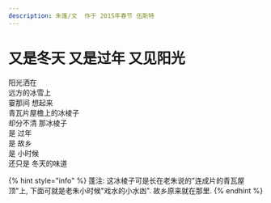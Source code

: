 ```yaml
---
description: 朱蓬/文  作于 2015年春节 伍斯特
---
```


# 又是冬天 又是过年 又见阳光

阳光洒在  
远方的冰雪上  
霎那间 想起来  
青瓦片屋檐上的冰棱子  
却分不清 那冰棱子  
是 过年  
是 故乡  
是 小时候  
还只是 冬天的味道

{% hint style="info" %}
蓬注: 这冰棱子可是长在老朱说的"连成片的青瓦屋顶"上, 下面可就是老朱小时候"戏水的小水凼". 故乡原来就在那里.
{% endhint %}

